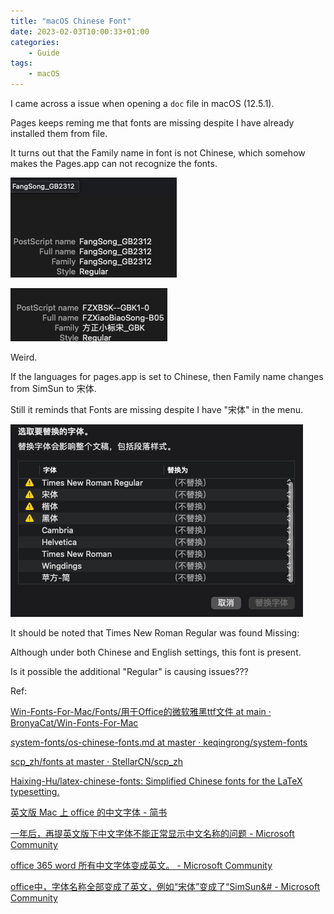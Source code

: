```yaml
---
title: "macOS Chinese Font"
date: 2023-02-03T10:00:33+01:00
categories:
    - Guide
tags:
    - macOS
---
```


I came across a issue when opening a `doc` file in macOS (12.5.1).

Pages keeps reming me that fonts are missing despite I have already installed
them from file.

It turns out that the Family name in font is not Chinese, which somehow makes 
the Pages.app can not recognize the fonts.

![](font_family_name_english.png)

![](font_family_name_chinese.png)

Weird.

If the languages for pages.app is set to Chinese, then Family name changes 
from SimSun to 宋体.

Still it reminds that Fonts are missing despite I have "宋体" in the menu.

![](missing_font_chinese.png)

It should be noted that Times New Roman Regular was found Missing:

Although under both Chinese and English settings, this font is present.

Is it possible the additional "Regular" is causing issues???

Ref:

[Win-Fonts-For-Mac/Fonts/用于Office的微软雅黑ttf文件 at main · BronyaCat/Win-Fonts-For-Mac](https://github.com/BronyaCat/Win-Fonts-For-Mac)

[system-fonts/os-chinese-fonts.md at master · keqingrong/system-fonts](https://github.com/keqingrong/system-fonts/blob/master/docs/os-chinese-fonts.md)

[scp_zh/fonts at master · StellarCN/scp_zh](https://github.com/StellarCN/scp_zh/tree/master/fonts)

[Haixing-Hu/latex-chinese-fonts: Simplified Chinese fonts for the LaTeX typesetting.](https://github.com/Haixing-Hu/latex-chinese-fonts)

[英文版 Mac 上 office 的中文字体 - 简书](https://www.jianshu.com/p/8cf09c5144e2)

[一年后，再提英文版下中文字体不能正常显示中文名称的问题 - Microsoft Community](https://answers.microsoft.com/zh-hans/msoffice/forum/all/%E4%B8%80%E5%B9%B4%E5%90%8E%E5%86%8D%E6%8F%90/b679b9b5-5aef-45b7-a12c-277ee955117d)

[office 365 word 所有中文字体变成英文。 - Microsoft Community](https://answers.microsoft.com/zh-hans/msoffice/forum/all/office-365-word/2808fe89-04ea-472a-a656-62897916c5eb)

[office中，字体名称全部变成了英文，例如“宋体”变成了“SimSun&# - Microsoft Community](https://answers.microsoft.com/zh-hans/msoffice/forum/all/office%E4%B8%AD%E5%AD%97%E4%BD%93%E5%90%8D/87b26b57-8913-460c-9194-41f2b8090078)
